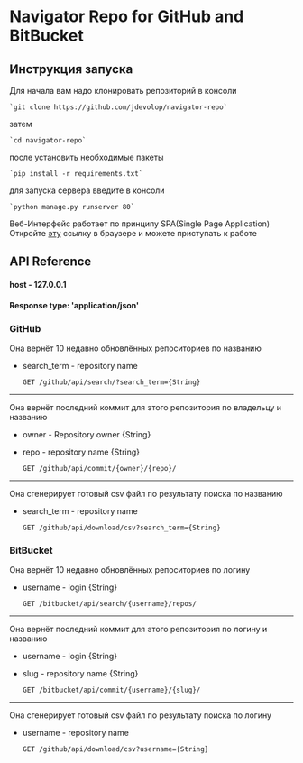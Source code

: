 # Navigator Repo for GitHub and BitBucket  

## Инструкция запуска  

Для начала вам надо клонировать репозиторий в консоли  

    `git clone https://github.com/jdevolop/navigator-repo`

затем  

    `cd navigator-repo`

после установить необходимые пакеты

    `pip install -r requirements.txt`

для запуска сервера введите в консоли

    `python manage.py runserver 80`

Веб-Интерфейс работает по принципу SPA(Single Page Application)  
Откройте [эту](http://127.0.0.1/)   ссылку в браузере и можете приступать к работе 
## API Reference

#### host - 127.0.0.1
#### Response type: 'application/json'

### GitHub  
Она вернёт 10 недавно обновлённых репоситориев по названию
- search_term - repository name  
    
    `GET /github/api/search/?search_term={String}`

---
Она вернёт последний коммит для этого репозитория по владельцу и названию
- owner - Repository owner {String}
- repo - repository name {String}

    `GET /github/api/commit/{owner}/{repo}/`
    
---
Она сгенерирует готовый csv файл по результату поиска по названию 
- search_term - repository name  

    `GET /github/api/download/csv?search_term={String}`    

### BitBucket  
Она вернёт 10 недавно обновлённых репоситориев по логину
- username - login {String}

    `GET /bitbucket/api/search/{username}/repos/`
    
---
Она вернёт последний коммит для этого репозитория по логину и названию
- username - login {String}
- slug - repository name {String}

    `GET /bitbucket/api/commit/{username}/{slug}/`
    
---
Она сгенерирует готовый csv файл по результату поиска по логину 
- username - repository name  

    `GET /github/api/download/csv?username={String}`
    
    
